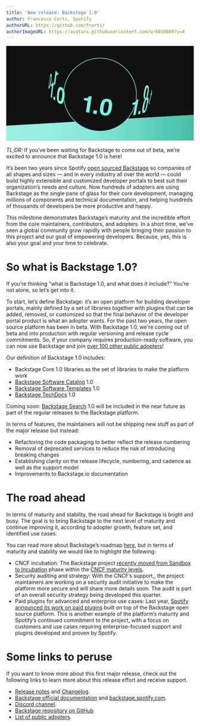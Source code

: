 ```yaml
---
title: 'New release: Backstage 1.0'
author: Francesco Corti, Spotify
authorURL: https://github.com/fcorti/
authorImageURL: https://avatars.githubusercontent.com/u/6010860?v=4
---
```


![backstage header](assets/22-03-16/release.1.0.gif)

_TL;DR:_ If you’ve been waiting for Backstage to come out of beta, we’re excited to announce that Backstage 1.0 is here!

<!--truncate-->

It’s been two years since Spotify [open sourced Backstage](https://backstage.io/blog/2020/03/16/announcing-backstage) so companies of all shapes and sizes — and in every industry all over the world — could build highly extensible and customized developer portals to best suit their organization’s needs and culture. Now hundreds of adopters are using Backstage as the single pane of glass for their core development, managing millions of components and technical documentation, and helping hundreds of thousands of developers be more productive and happy.

This milestone demonstrates Backstage’s maturity and the incredible effort from the core maintainers, contributors, and adopters. In a short time, we’ve seen a global community grow rapidly with people bringing their passion to this project and our goal of empowering developers. Because, yes, this is also your goal and your time to celebrate.

# So what is Backstage 1.0?

If you’re thinking “what is Backstage 1.0, and what does it include?” You’re not alone, so let’s get into it.

To start, let’s define Backstage: it’s an open platform for building developer portals, mainly defined by a set of libraries together with plugins that can be added, removed, or customized so that the final behavior of the developer portal product is what an adopter wants. For the past two years, the open source platform has been in beta. With Backstage 1.0, we're coming out of beta and into production with regular versioning and release cycle commitments. So, if your company requires production-ready software, you can now use Backstage and join [over 100 other public adopters](https://github.com/backstage/backstage/blob/master/ADOPTERS.md)!

Our definition of Backstage 1.0 includes:

- Backstage Core 1.0 libraries as the set of libraries to make the platform work
- [Backstage Software Catalog](https://backstage.io/docs/features/software-catalog/software-catalog-overview) 1.0
- [Backstage Software Templates](https://backstage.io/docs/features/software-templates/software-templates-index) 1.0
- [Backstage TechDocs](https://backstage.io/docs/features/techdocs/techdocs-overview) 1.0

Coming soon: [Backstage Search](https://backstage.io/docs/features/search/search-overview) 1.0 will be included in the near future as part of the regular releases to the Backstage platform.

In terms of features, the maintainers will not be shipping new stuff as part of the major release but instead:

- Refactoring the code packaging to better reflect the release numbering
- Removal of deprecated services to reduce the risk of introducing breaking changes
- Establishing clarity on the release lifecycle, numbering, and cadence as well as the support model
- Improvements to Backstage.io documentation

# The road ahead

In terms of maturity and stability, the road ahead for Backstage is bright and busy. The goal is to bring Backstage to the next level of maturity and continue improving it, according to adopter growth, feature set, and identified use cases.

You can read more about Backstage’s roadmap [here](https://backstage.io/docs/overview/roadmap), but in terms of maturity and stability we would like to highlight the following:

- CNCF incubation: The Backstage project [recently moved from Sandbox to Incubation](https://www.cncf.io/blog/2022/03/15/backstage-project-joins-the-cncf-incubator/) phase within the [CNCF maturity levels](https://www.cncf.io/projects/#:~:text=Maturity%20levels,should%20be%20adopting%20different%20projects.).
- Security auditing and strategy: With the CNCF’s support,, the project maintainers are working on a security audit initiative to make the platform more secure and will share more details soon. The audit is part of an overall security strategy being developed this quarter.
- Paid plugins for advanced and enterprise use cases: Last year, [Spotify announced its work on paid plugins](https://backstage.spotify.com/blog/paid-plugins-announcement/) built on top of the Backstage open source platform. This is another example of the platform’s maturity and Spotify’s continued commitment to the project, with a focus on customers and use cases requiring enterprise-focused support and plugins developed and proven by Spotify.

# Some links to peruse

If you want to know more about this first major release, check out the following links to learn more about this release effort and receive support.

- [Release notes](https://backstage.io/docs/releases/v1.0.0) and [Changelog](https://github.com/backstage/backstage/releases/tag/v1.0.0).
- [Backstage official documentation](https://backstage.io/docs/) and [backstage.spotify.com](https://backstage.spotify.com/).
- [Discord channel](https://discord.gg/EUaBAS58).
- [Backstage repository on GitHub](https://github.com/backstage/backstage).
- [List of public adopters](https://github.com/backstage/backstage/blob/master/ADOPTERS.md).
